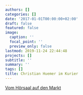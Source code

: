 ```yaml
---
authors: []
categories: []
date: '2017-01-01T00:00:00+02:00'
draft: false
featured: false
image:
  caption: ''
  focal_point: ''
  preview_only: false
lastmod: 2019-11-24 22:44:48
projects: []
subtitle: ''
summary: ''
tags: []
title: Christian Huemer im Kurier
---
```


[Vom Hörsaal auf den Markt](https://kurier.at/wirtschaft/vom-hoersaal-auf-den-markt/266.557.491)
